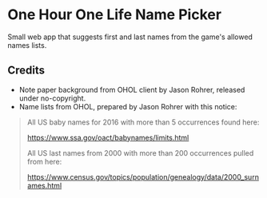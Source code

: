 # One Hour One Life Name Picker

Small web app that suggests first and last names from the game's allowed names lists.

## Credits

- Note paper background from OHOL client by Jason Rohrer, released under no-copyright.
- Name lists from OHOL, prepared by Jason Rohrer with this notice:

> All US baby names for 2016 with more than 5 occurrences found here:
> 
> https://www.ssa.gov/oact/babynames/limits.html
> 
> 
> 
> All US last names from 2000 with more than 200 occurrences pulled from here:
> 
> https://www.census.gov/topics/population/genealogy/data/2000_surnames.html
